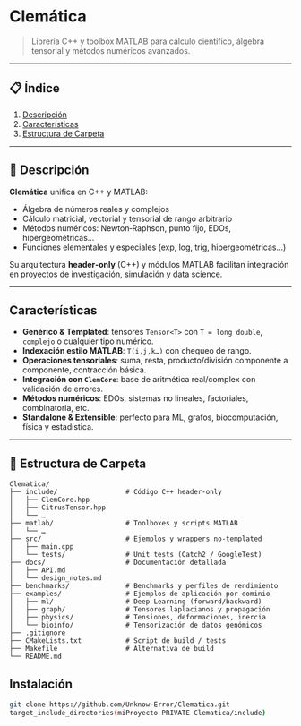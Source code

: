 # Clemática

> Librería C++ y toolbox MATLAB para cálculo científico, álgebra tensorial y métodos numéricos avanzados.

---

## 📋 Índice

1. [Descripción](#descripción)  
2. [Características](#características)  
3. [Estructura de Carpeta](#estructura-de-carpeta)  

---

## 📝 Descripción

**Clemática** unifica en C++ y MATLAB:

- Álgebra de números reales y complejos  
- Cálculo matricial, vectorial y tensorial de rango arbitrario  
- Métodos numéricos: Newton‑Raphson, punto fijo, EDOs, hipergeométricas…  
- Funciones elementales y especiales (exp, log, trig, hipergeométricas…)  

Su arquitectura **header‑only** (C++) y módulos MATLAB facilitan integración en proyectos de investigación, simulación y data science.

---

##  Características

- **Genérico & Templated**: tensores `Tensor<T>` con `T = long double`, `complejo` o cualquier tipo numérico.  
- **Indexación estilo MATLAB**: `T(i,j,k…)` con chequeo de rango.  
- **Operaciones tensoriales**: suma, resta, producto/división componente a componente, contracción básica.  
- **Integración con `ClemCore`**: base de aritmética real/complex con validación de errores.  
- **Métodos numéricos**: EDOs, sistemas no lineales, factoriales, combinatoria, etc.  
- **Standalone & Extensible**: perfecto para ML, grafos, biocomputación, física y estadística.

---

## 📂 Estructura de Carpeta

```text
Clematica/
├── include/                 # Código C++ header‑only
│   ├── ClemCore.hpp
│   ├── CitrusTensor.hpp
│   └── …  
├── matlab/                  # Toolboxes y scripts MATLAB
│   └── …  
├── src/                     # Ejemplos y wrappers no‑templated
│   ├── main.cpp
│   └── tests/               # Unit tests (Catch2 / GoogleTest)  
├── docs/                    # Documentación detallada
│   ├── API.md  
│   └── design_notes.md  
├── benchmarks/              # Benchmarks y perfiles de rendimiento  
├── examples/                # Ejemplos de aplicación por dominio
│   ├── ml/                  # Deep Learning (forward/backward)  
│   ├── graph/               # Tensores laplacianos y propagación  
│   ├── physics/             # Tensiones, deformaciones, inercia  
│   └── bioinfo/             # Tensorización de datos genómicos  
├── .gitignore  
├── CMakeLists.txt           # Script de build / tests  
├── Makefile                 # Alternativa de build  
└── README.md
```

## Instalación

```bash
git clone https://github.com/Unknow-Error/Clematica.git
target_include_directories(miProyecto PRIVATE Clematica/include)
```

